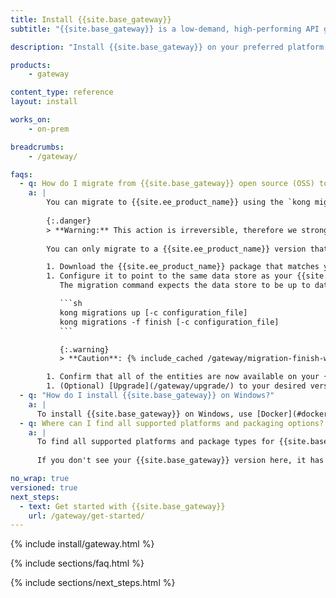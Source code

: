 ```yaml
---
title: Install {{site.base_gateway}}
subtitle: "{{site.base_gateway}} is a low-demand, high-performing API gateway. You can set up {{site.base_gateway}} with Konnect, or install it on various self-managed systems."

description: "Install {{site.base_gateway}} on your preferred platform."

products:
    - gateway

content_type: reference
layout: install

works_on:
    - on-prem

breadcrumbs:
    - /gateway/

faqs:
  - q: How do I migrate from {{site.base_gateway}} open source (OSS) to {{site.ee_product_name}}?
    a: |
        You can migrate to {{site.ee_product_name}} using the `kong migrations` CLI commands.
        
        {:.danger}
        > **Warning:** This action is irreversible, therefore we strongly recommend [backing up](/gateway/upgrade/backup-and-restore/) your production data before migrating from {{site.base_gateway}} OSS to {{site.ee_product_name}}.
        
        You can only migrate to a {{site.ee_product_name}} version that supports the same OSS version. The latest version of {{site.base_gateway}} OSS is {{site.latest_gateway_oss_version}}.

        1. Download the {{site.ee_product_name}} package that matches your installed OSS version.
        1. Configure it to point to the same data store as your {{site.base_gateway}} OSS node.
           The migration command expects the data store to be up to date on any pending migration:

           ```sh
           kong migrations up [-c configuration_file]
           kong migrations -f finish [-c configuration_file]
           ```

           {:.warning}
           > **Caution**: {% include_cached /gateway/migration-finish-warning.md %}

        1. Confirm that all of the entities are now available on your {{site.ee_product_name}} node.
        1. (Optional) [Upgrade](/gateway/upgrade/) to your desired version of {{site.ee_product_name}}. 
  - q: "How do I install {{site.base_gateway}} on Windows?"
    a: |
      To install {{site.base_gateway}} on Windows, use [Docker](#docker). Kong does not provide a native Windows install method for {{site.base_gateway}}.
  - q: Where can I find all supported platforms and packaging options? 
    a: |
      To find all supported platforms and package types for {{site.base_gateway}}, see the [supported platforms and versions](/gateway/version-support-policy/#supported-versions) in the {{site.base_gateway}} version support policy.
      
      If you don't see your {{site.base_gateway}} version here, it has reached end of life and Kong no longer publishes any packages or images for it.

no_wrap: true
versioned: true
next_steps:
  - text: Get started with {{site.base_gateway}}
    url: /gateway/get-started/
---
```


{% include install/gateway.html %}

{% include sections/faq.html %}

{% include sections/next_steps.html %}
